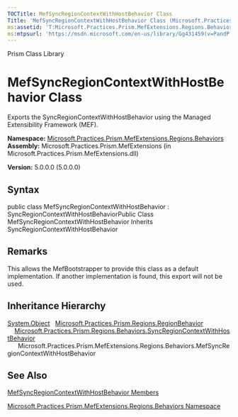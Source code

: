 ```yaml
---
TOCTitle: MefSyncRegionContextWithHostBehavior Class
Title: 'MefSyncRegionContextWithHostBehavior Class (Microsoft.Practices.Prism.MefExtensions.Regions.Behaviors)'
ms:assetid: 'T:Microsoft.Practices.Prism.MefExtensions.Regions.Behaviors.MefSyncRegionContextWithHostBehavior'
ms:mtpsurl: 'https://msdn.microsoft.com/en-us/library/Gg431459(v=PandP.50)'
---
```


Prism Class Library

MefSyncRegionContextWithHostBehavior Class
==========================================

Exports the SyncRegionContextWithHostBehavior using the Managed Extensibility Framework (MEF).

**Namespace:** [Microsoft.Practices.Prism.MefExtensions.Regions.Behaviors](https://msdn.microsoft.com/n:microsoft.practices.prism.mefextensions.regions.behaviors)
**Assembly:** Microsoft.Practices.Prism.MefExtensions (in Microsoft.Practices.Prism.MefExtensions.dll)

**Version:** 5.0.0.0 (5.0.0.0)

## Syntax


<span id="syntaxToggle"></span>public class MefSyncRegionContextWithHostBehavior : SyncRegionContextWithHostBehaviorPublic Class MefSyncRegionContextWithHostBehavior Inherits SyncRegionContextWithHostBehavior

Remarks
-------

<span id="remarksToggle"></span> This allows the MefBootstrapper to provide this class as a default implementation. If another implementation is found, this export will not be used.

Inheritance Hierarchy
---------------------

<span id="familyToggle"></span>[System.Object](http://msdn2.microsoft.com/en-us/library/e5kfa45b)
  [Microsoft.Practices.Prism.Regions.RegionBehavior](https://msdn.microsoft.com/t:microsoft.practices.prism.regions.regionbehavior)
    [Microsoft.Practices.Prism.Regions.Behaviors.SyncRegionContextWithHostBehavior](https://msdn.microsoft.com/t:microsoft.practices.prism.regions.behaviors.syncregioncontextwithhostbehavior)
      Microsoft.Practices.Prism.MefExtensions.Regions.Behaviors.MefSyncRegionContextWithHostBehavior

See Also
--------


[MefSyncRegionContextWithHostBehavior Members](https://msdn.microsoft.com/allmembers.t:microsoft.practices.prism.mefextensions.regions.behaviors.mefsyncregioncontextwithhostbehavior)

[Microsoft.Practices.Prism.MefExtensions.Regions.Behaviors Namespace](https://msdn.microsoft.com/n:microsoft.practices.prism.mefextensions.regions.behaviors)

